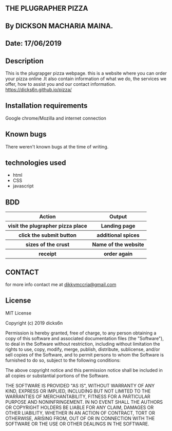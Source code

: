 ## THE PLUGRAPHER PIZZA 
## By DICKSON MACHARIA MAINA.
## Date: 17/06/2019
## Description
This is the plugrapger pizza webpage. this is a website where you can order your pizza online .It also contain information of what we do, the services we offer, how to assist you and our contact information. https://dicks6n.github.io/pizza/

## Installation requirements
Google chrome/Mozilla and internet connection

## Known bugs
There weren't known bugs at the time of writing.

## technologies used
* html
* CSS
* javascript

## BDD
<table>
  <tr>
    <th>
      Action
    </th>
    <th>
      Output
    </th>
  </tr>
  <tr>
    <th>
      visit the plugrapher pizza place
    </th>
    <th>
      Landing page
    </th>
  </tr>
  <tr>
    <th>
     click the submit button
    </th>
    <th>
      additional spices
    </th>
  </tr>
  <tr>
    <th>
      sizes of the crust
    </th>
    <th>
      Name of the website
    </th>
  </tr>
  <tr>
    <th>
      receipt
    </th>
    <th>
      order again
    </th>
  </tr>
</table>

## CONTACT
for more info contact me at dikkymccria@gmail.com

## License
MIT License

Copyright (c) 2019 dicks6n

Permission is hereby granted, free of charge, to any person obtaining a copy
of this software and associated documentation files (the "Software"), to deal
in the Software without restriction, including without limitation the rights
to use, copy, modify, merge, publish, distribute, sublicense, and/or sell
copies of the Software, and to permit persons to whom the Software is
furnished to do so, subject to the following conditions:

The above copyright notice and this permission notice shall be included in all
copies or substantial portions of the Software.

THE SOFTWARE IS PROVIDED "AS IS", WITHOUT WARRANTY OF ANY KIND, EXPRESS OR
IMPLIED, INCLUDING BUT NOT LIMITED TO THE WARRANTIES OF MERCHANTABILITY,
FITNESS FOR A PARTICULAR PURPOSE AND NONINFRINGEMENT. IN NO EVENT SHALL THE
AUTHORS OR COPYRIGHT HOLDERS BE LIABLE FOR ANY CLAIM, DAMAGES OR OTHER
LIABILITY, WHETHER IN AN ACTION OF CONTRACT, TORT OR OTHERWISE, ARISING FROM,
OUT OF OR IN CONNECTION WITH THE SOFTWARE OR THE USE OR OTHER DEALINGS IN THE
SOFTWARE.
